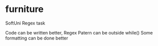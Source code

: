 # furniture
SoftUni Regex task 

Code can be written better,
Regex Patern can be outside while()
Some formatting can be done better

